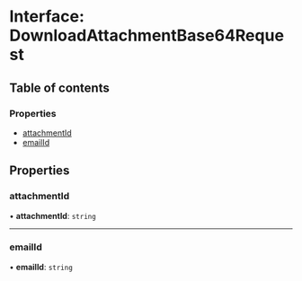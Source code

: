 # Interface: DownloadAttachmentBase64Request

## Table of contents

### Properties

- [attachmentId](DownloadAttachmentBase64Request.md#attachmentid)
- [emailId](DownloadAttachmentBase64Request.md#emailid)

## Properties

### <a id="attachmentid" name="attachmentid"></a> attachmentId

• **attachmentId**: `string`

___

### <a id="emailid" name="emailid"></a> emailId

• **emailId**: `string`
